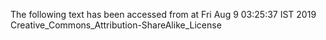 The following text has been accessed from at Fri Aug 9 03:25:37 IST 2019
Creative_Commons_Attribution-ShareAlike_License
